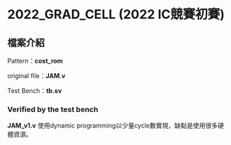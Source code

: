 # 2022_GRAD_CELL (2022 IC競賽初賽)

## 檔案介紹

Pattern：**cost_rom**

original file：**JAM.v**

Test Bench：**tb.sv**

### Verified by the test bench

**JAM_v1.v** 使用dynamic programming以少量cycle數實現，缺點是使用很多硬體資源。

